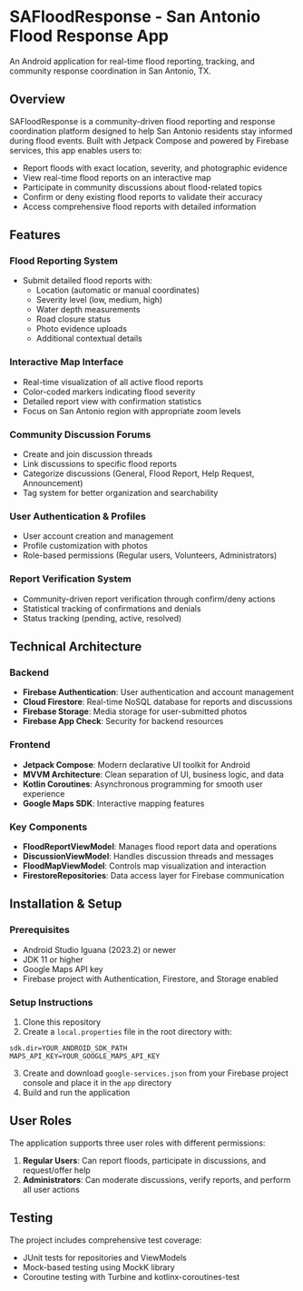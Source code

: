 # SAFloodResponse - San Antonio Flood Response App

An Android application for real-time flood reporting, tracking, and community response coordination in San Antonio, TX.

## Overview

SAFloodResponse is a community-driven flood reporting and response coordination platform designed to help San Antonio residents stay informed during flood events. Built with Jetpack Compose and powered by Firebase services, this app enables users to:

- Report floods with exact location, severity, and photographic evidence
- View real-time flood reports on an interactive map
- Participate in community discussions about flood-related topics
- Confirm or deny existing flood reports to validate their accuracy
- Access comprehensive flood reports with detailed information

## Features

### Flood Reporting System
- Submit detailed flood reports with:
  - Location (automatic or manual coordinates)
  - Severity level (low, medium, high)
  - Water depth measurements
  - Road closure status
  - Photo evidence uploads
  - Additional contextual details

### Interactive Map Interface
- Real-time visualization of all active flood reports
- Color-coded markers indicating flood severity
- Detailed report view with confirmation statistics
- Focus on San Antonio region with appropriate zoom levels

### Community Discussion Forums
- Create and join discussion threads
- Link discussions to specific flood reports
- Categorize discussions (General, Flood Report, Help Request, Announcement)
- Tag system for better organization and searchability

### User Authentication & Profiles
- User account creation and management
- Profile customization with photos
- Role-based permissions (Regular users, Volunteers, Administrators)

### Report Verification System
- Community-driven report verification through confirm/deny actions
- Statistical tracking of confirmations and denials
- Status tracking (pending, active, resolved)

## Technical Architecture

### Backend
- **Firebase Authentication**: User authentication and account management
- **Cloud Firestore**: Real-time NoSQL database for reports and discussions
- **Firebase Storage**: Media storage for user-submitted photos
- **Firebase App Check**: Security for backend resources

### Frontend
- **Jetpack Compose**: Modern declarative UI toolkit for Android
- **MVVM Architecture**: Clean separation of UI, business logic, and data
- **Kotlin Coroutines**: Asynchronous programming for smooth user experience
- **Google Maps SDK**: Interactive mapping features

### Key Components
- **FloodReportViewModel**: Manages flood report data and operations
- **DiscussionViewModel**: Handles discussion threads and messages
- **FloodMapViewModel**: Controls map visualization and interaction
- **FirestoreRepositories**: Data access layer for Firebase communication

## Installation & Setup

### Prerequisites
- Android Studio Iguana (2023.2) or newer
- JDK 11 or higher
- Google Maps API key
- Firebase project with Authentication, Firestore, and Storage enabled

### Setup Instructions
1. Clone this repository
2. Create a `local.properties` file in the root directory with:
```
sdk.dir=YOUR_ANDROID_SDK_PATH
MAPS_API_KEY=YOUR_GOOGLE_MAPS_API_KEY
```
3. Create and download `google-services.json` from your Firebase project console and place it in the `app` directory
4. Build and run the application

## User Roles

The application supports three user roles with different permissions:

1. **Regular Users**: Can report floods, participate in discussions, and request/offer help
2. **Administrators**: Can moderate discussions, verify reports, and perform all user actions

## Testing

The project includes comprehensive test coverage:

- JUnit tests for repositories and ViewModels
- Mock-based testing using MockK library
- Coroutine testing with Turbine and kotlinx-coroutines-test

